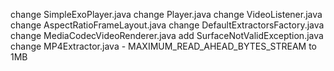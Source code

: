 change SimpleExoPlayer.java
change Player.java
change VideoListener.java
change AspectRatioFrameLayout.java
change DefaultExtractorsFactory.java
change MediaCodecVideoRenderer.java
add SurfaceNotValidException.java
change MP4Extractor.java - MAXIMUM_READ_AHEAD_BYTES_STREAM to 1MB
